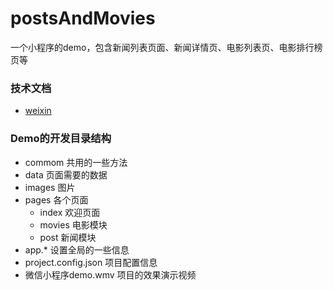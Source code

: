# postsAndMovies
一个小程序的demo，包含新闻列表页面、新闻详情页、电影列表页、电影排行榜页等


### 技术文档
* [weixin](https://mp.weixin.qq.com/debug/wxadoc/dev/)


### Demo的开发目录结构
* commom 共用的一些方法
* data 页面需要的数据
* images 图片
* pages 各个页面
    * index 欢迎页面
    * movies 电影模块
    * post 新闻模块
* app.* 设置全局的一些信息
* project.config.json 项目配置信息
* 微信小程序demo.wmv 项目的效果演示视频




